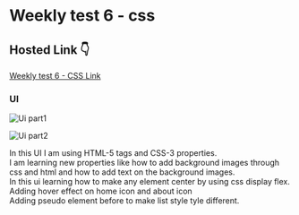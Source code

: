 # Weekly test 6 - css

## Hosted Link 👇

[Weekly test 6 - CSS Link](https://ugamraj.github.io/CSS-Assignment/Weekly%20Test%206%20-%20CSS/)

### UI

![Ui part1](https://github.com/UgamRaj/CSS-Assignment/assets/124122714/d12cea16-e369-4739-b16c-0e74d915e672)

![Ui part2](https://github.com/UgamRaj/CSS-Assignment/assets/124122714/1a5b2573-e7bc-40df-83fe-f95c95d752ac)


In this UI I am using HTML-5 tags and CSS-3 properties.<br/>
I am learning new properties like how to add background images through css and html and how to add text on the background images.<br/>
In this ui learning how to make any element center by using css display flex.<br/> 
Adding hover effect on home icon and about icon <br/>
Adding pseudo element before to make list style tyle different.<br/>
